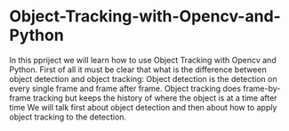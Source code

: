# Object-Tracking-with-Opencv-and-Python
In this ppriject we will learn how to use Object Tracking with Opencv and Python.  First of all it must be clear that what is the difference between object detection and object tracking:  Object detection is the detection on every single frame and frame after frame. Object tracking does frame-by-frame tracking but keeps the history of where the object is at a time after time  We will talk first about object detection and then about how to apply object tracking to the detection.
